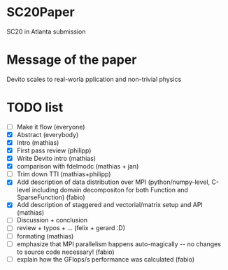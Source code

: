 # SC20Paper

SC20 in Atlanta submission

# Message of the paper

Devito scales to real-worla pplication and non-trivial physics

# TODO list

- [ ] Make it flow (everyone)
- [x] Abstract (everybody)
- [x] Intro (mathias) 
- [x] First pass review (philipp) 
- [x] Write Devito intro (mathias)
- [x] comparison with fdelmodc (mathias + jan)
- [ ] Trim down TTI (mathias+philipp)
- [x] Add description of data distribution over MPI (python/numpy-level, C-level including domain decompositon for both Function and SparseFunction)  (fabio)
- [x] Add description of staggered and vectorial/matrix setup and API (mathias)
- [ ] Discussion + conclusion
- [ ] review + typos + ... (felix + gerard :D)
- [ ] formating (mathias)
- [ ] emphasize that MPI parallelism happens auto-magically -- no changes to source code necessary! (fabio)
- [ ] explain how the GFlops/s performance was calculated (fabio)
